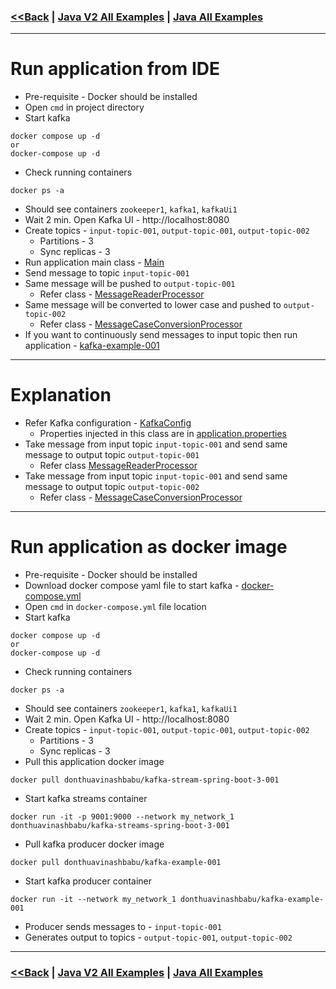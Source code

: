 ### [<<Back](../README.md) | [Java V2 All Examples](https://github.com/avinashbabudonthu/java/blob/master/java-v2/README.md) | [Java All Examples](https://github.com/avinashbabudonthu/java/blob/master/README.md)
------
# Run application from IDE
* Pre-requisite - Docker should be installed
* Open `cmd` in project directory
* Start kafka
```
docker compose up -d
or
docker-compose up -d
```
* Check running containers
```
docker ps -a
```
* Should see containers `zookeeper1`, `kafka1`, `kafkaUi1`
* Wait 2 min. Open Kafka UI - http://localhost:8080
* Create topics - `input-topic-001`, `output-topic-001`, `output-topic-002`
  * Partitions - 3
  * Sync replicas - 3
* Run application main class - [Main](src/main/java/com/java/Main.java)
* Send message to topic `input-topic-001`
* Same message will be pushed to `output-topic-001`
  * Refer class - [MessageReaderProcessor](src/main/java/com/java/MessageReaderProcessor.java)
* Same message will be converted to lower case and pushed to `output-topic-002`
  * Refer class - [MessageCaseConversionProcessor](src/main/java/com/java/MessageCaseConversionProcessor.java)
* If you want to continuously send messages to input topic then run application - [kafka-example-001](../../kafka/kafka-example-001)
------
# Explanation
* Refer Kafka configuration - [KafkaConfig](src/main/java/com/java/KafkaConfig.java)
  * Properties injected in this class are in [application.properties](src/main/resources/application.properties)
* Take message from input topic `input-topic-001` and send same message to output topic `output-topic-001`
  * Refer class [MessageReaderProcessor](src/main/java/com/java/MessageReaderProcessor.java)
* Take message from input topic `input-topic-001` and send same message to output topic `output-topic-002`
  * Refer class - [MessageCaseConversionProcessor](src/main/java/com/java/MessageCaseConversionProcessor.java)
------
# Run application as docker image
* Pre-requisite - Docker should be installed
* Download docker compose yaml file to start kafka - [docker-compose.yml](docker-compose.yml)
* Open `cmd` in `docker-compose.yml` file location
* Start kafka
```
docker compose up -d
or
docker-compose up -d
```
* Check running containers
```
docker ps -a
```
* Should see containers `zookeeper1`, `kafka1`, `kafkaUi1`
* Wait 2 min. Open Kafka UI - http://localhost:8080
* Create topics - `input-topic-001`, `output-topic-001`, `output-topic-002`
  * Partitions - 3
  * Sync replicas - 3
* Pull this application docker image
```
docker pull donthuavinashbabu/kafka-stream-spring-boot-3-001
```
* Start kafka streams container
```
docker run -it -p 9001:9000 --network my_network_1 donthuavinashbabu/kafka-streams-spring-boot-3-001
```
* Pull kafka producer docker image
```
docker pull donthuavinashbabu/kafka-example-001
```
* Start kafka producer container
```
docker run -it --network my_network_1 donthuavinashbabu/kafka-example-001
```
* Producer sends messages to - `input-topic-001`
* Generates output to topics - `output-topic-001`, `output-topic-002`
------
### [<<Back](../README.md) | [Java V2 All Examples](https://github.com/avinashbabudonthu/java/blob/master/java-v2/README.md) | [Java All Examples](https://github.com/avinashbabudonthu/java/blob/master/README.md)